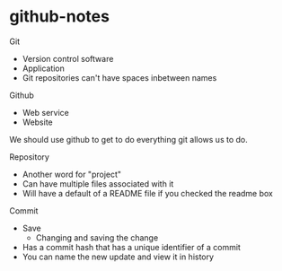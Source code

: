 # github-notes
Git 
* Version control software
* Application
* Git repositories can't have spaces inbetween names

Github 
* Web service
* Website 

We should use github to get to do everything git allows us to do. 

Repository
* Another word for "project"
* Can have multiple files associated with it
* Will have a default of a README file if you checked the readme box

Commit
* Save 
  * Changing and saving the change
* Has a commit hash that has a unique identifier of a commit
* You can name the new update and view it in history
